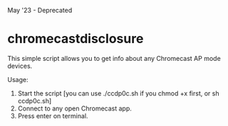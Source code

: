 May '23 - Deprecated

# chromecastdisclosure
This simple script allows you to get info about any Chromecast AP mode devices. 

Usage:
1. Start the script [you can use ./ccdp0c.sh if you chmod +x first, or sh ccdp0c.sh]
2. Connect to any open Chromecast app.
3. Press enter on terminal.
